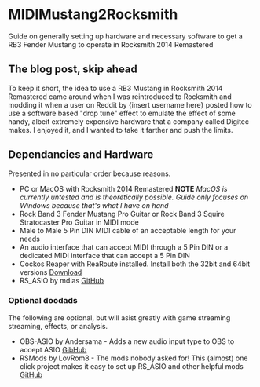 # MIDIMustang2Rocksmith
Guide on generally setting up hardware and necessary software to get a RB3 Fender Mustang to operate in Rocksmith 2014 Remastered

## The blog post, skip ahead

To keep it short, the idea to use a RB3 Mustang in Rocksmith 2014 Remastered came around when I was reintroduced to Rocksmith and modding it when a user on Reddit by {insert username here} posted how to use a software based "drop tune" effect to emulate the effect of some handy, albeit extremely expensive hardware that a company called Digitec makes. I enjoyed it, and I wanted to take it farther and push the limits.

## Dependancies and Hardware

Presented in no particular order because reasons.

- PC or MacOS with Rocksmith 2014 Remastered **NOTE** <em>MacOS is currently untested and is theoretically possible. Guide only focuses on Windows because that's what I have on hand</em>
- Rock Band 3 Fender Mustang Pro Guitar or Rock Band 3 Squire Stratocaster Pro Guitar in MIDI mode
- Male to Male 5 Pin DIN MIDI cable of an acceptable length for your needs
- An audio interface that can accept MIDI through a 5 Pin DIN or a dedicated MIDI interface that can accept a 5 Pin DIN
- Cockos Reaper with ReaRoute installed. Install both the 32bit and 64bit versions [Download](https://reaper.fm/download.php)
- RS_ASIO by mdias [GitHub](https://github.com/mdias/rs_asio)

### Optional doodads

The following are optional, but will asist greatly with game streaming streaming, effects, or analysis.

- OBS-ASIO by Andersama - Adds a new audio input type to OBS to accept ASIO [GibHub](https://github.com/Andersama/obs-asio)
- RSMods by LovRom8 - The mods nobody asked for! This (almost) one click project makes it easy to set up RS_ASIO and other helpful mods [GitHub](https://github.com/Lovrom8/RSMods)